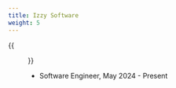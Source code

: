 ```yaml
---
title: Izzy Software
weight: 5
---
```


{{<figure src="/izzy.webp" width="210" height="60" alt="Izzy Logo">}}

- Software Engineer, May 2024 - Present

<!--more-->
